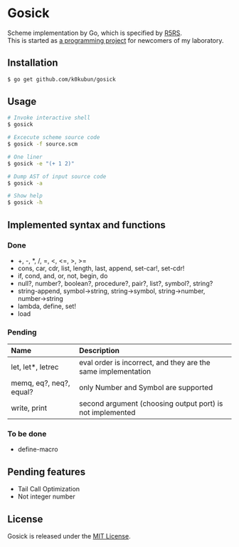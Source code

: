 # Gosick

Scheme implementation by Go, which is specified by [R5RS](http://www.schemers.org/Documents/Standards/R5RS/r5rs.pdf).  
This is started as [a programming project](https://github.com/k0kubun/gosick/blob/master/project.md) for newcomers of my laboratory.

## Installation

```bash
$ go get github.com/k0kubun/gosick
```

## Usage

```bash
# Invoke interactive shell
$ gosick

# Excecute scheme source code
$ gosick -f source.scm

# One liner
$ gosick -e "(+ 1 2)"

# Dump AST of input source code
$ gosick -a

# Show help
$ gosick -h
```

## Implemented syntax and functions
### Done
- +, -, *, /, =, <, <=, >, >=
- cons, car, cdr, list, length, last, append, set-car!, set-cdr!
- if, cond, and, or, not, begin, do
- null?, number?, boolean?, procedure?, pair?, list?, symbol?, string?
- string-append, symbol->string, string->symbol, string->number, number->string
- lambda, define, set!
- load

### Pending
| Name | Description |
|:-----|:------------|
| let, let*, letrec | eval order is incorrect, and they are the same implementation |
| memq, eq?, neq?, equal? | only Number and Symbol are supported |
| write, print | second argument (choosing output port) is not implemented |

### To be done
- define-macro

## Pending features
- Tail Call Optimization
- Not integer number

## License

Gosick is released under the [MIT License](http://opensource.org/licenses/MIT).
